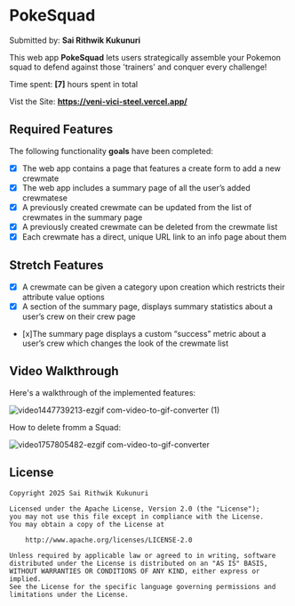 # PokeSquad
Submitted by: **Sai Rithwik Kukunuri**

This web app **PokeSquad** lets users strategically assemble your Pokemon squad to defend against those 'trainers' and conquer every challenge!

Time spent: **[7]** hours spent in total

Vist the Site: **https://veni-vici-steel.vercel.app/**

## Required Features

The following functionality **goals** have been completed:

- [x] The web app contains a page that features a create form to add a new crewmate
- [x] The web app includes a summary page of all the user’s added crewmatese
- [x] A previously created crewmate can be updated from the list of crewmates in the summary page
- [x] A previously created crewmate can be deleted from the crewmate list
- [x] Each crewmate has a direct, unique URL link to an info page about them

## Stretch Features
- [x] A crewmate can be given a category upon creation which restricts their attribute value options
- [x] A section of the summary page, displays summary statistics about a user’s crew on their crew page
- [x]The summary page displays a custom “success” metric about a user’s crew which changes the look of the crewmate list
  
## Video Walkthrough

Here's a walkthrough of the implemented features:

![video1447739213-ezgif com-video-to-gif-converter (1)](https://github.com/user-attachments/assets/0ad202a8-5e86-43b1-92e6-c7e7beafda26)

How to delete fromm a Squad:

![video1757805482-ezgif com-video-to-gif-converter](https://github.com/user-attachments/assets/7314001e-f663-4740-a58b-786edcbf442f)

## License

    Copyright 2025 Sai Rithwik Kukunuri

    Licensed under the Apache License, Version 2.0 (the "License");
    you may not use this file except in compliance with the License.
    You may obtain a copy of the License at

        http://www.apache.org/licenses/LICENSE-2.0

    Unless required by applicable law or agreed to in writing, software
    distributed under the License is distributed on an "AS IS" BASIS,
    WITHOUT WARRANTIES OR CONDITIONS OF ANY KIND, either express or implied.
    See the License for the specific language governing permissions and
    limitations under the License.
